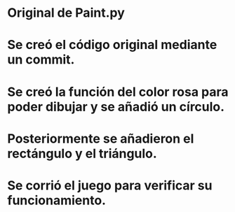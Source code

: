 # Original de Paint.py
# Se creó el código original mediante un commit.
# Se creó la función del color rosa para poder dibujar y se añadió un círculo.
# Posteriormente se añadieron el rectángulo y el triángulo.
# Se corrió el juego para verificar su funcionamiento.
